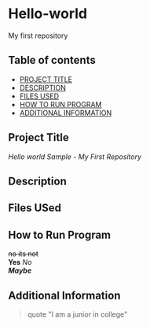 # Hello-world
My first repository 

## Table of contents 
- [PROJECT TITLE](#Project-Title)
- [DESCRIPTION](#Description)
- [FILES USED](#files-used)  
- [HOW TO RUN PROGRAM](How-to-run-program)  
- [ADDITIONAL INFORMATION](#additional-information)  



## Project Title

*Hello world Sample - My First Repository*

## Description  
## Files USed 
## How to Run Program 
  ~~no its not~~  
  **Yes** 
  *No*  
  ***Maybe***
## Additional Information 
  >quote
>"I am a junior in college"
